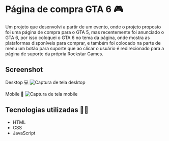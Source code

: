 # Página de compra GTA 6 🎮 

Um projeto que desenvolvi a partir de um evento, onde o projeto proposto foi uma página de compra para o GTA 5, mas recentemente foi anunciado o GTA 6, por isso coloquei o GTA 6 no tema da página, onde mostra as plataformas disponíveis para comprar, e também foi colocado na parte de menu um botão para suporte que ao clicar o usuário é redirecionado para a página de suporte da própria Rockstar Games. 

## Screenshot 
Desktop 💻
<img src="./src/imagens/Gravação-gta-6-desktop.gif" alt="Captura de tela desktop">

Mobile 📱
<img src="./src/imagens/Gravação-gta-6-mobile.gif" alt="Captura de tela mobile">

## Tecnologias utilizadas 👨‍💻
- HTML
- CSS
- JavaScript